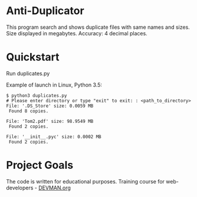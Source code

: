 # Anti-Duplicator
This program search and shows duplicate files with same names and sizes.\
Size displayed in megabytes. Accuracy: 4 decimal places.

# Quickstart
Run duplicates.py

Example of launch in Linux, Python 3.5:

````
$ python3 duplicates.py
# Please enter directory or type "exit" to exit: : <path_to_directory>
File: '.DS_Store' size: 0.0059 MB
 Found 8 copies.

File: 'Tom2.pdf' size: 98.9549 MB
 Found 2 copies.

File: '__init__.pyc' size: 0.0002 MB
 Found 2 copies.
````

# Project Goals

The code is written for educational purposes. Training course for web-developers - [DEVMAN.org](https://devman.org)
